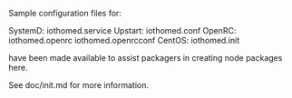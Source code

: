 Sample configuration files for:

SystemD: iothomed.service
Upstart: iothomed.conf
OpenRC:  iothomed.openrc
         iothomed.openrcconf
CentOS:  iothomed.init

have been made available to assist packagers in creating node packages here.

See doc/init.md for more information.
